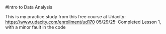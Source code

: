 #Intro to Data Analysis

This is my practice study from this free course at Udacity: https://www.udacity.com/enrollment/ud170
05/29/25: Completed Lesson 1, with a minor fault in the code